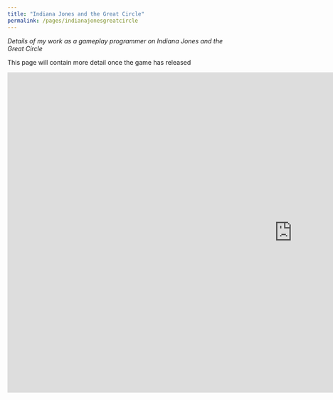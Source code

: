 ```yaml
---
title: "Indiana Jones and the Great Circle"
permalink: /pages/indianajonesgreatcircle
---
```


*Details of my work as a gameplay programmer on Indiana Jones and the Great Circle*

This page will contain more detail once the game has released

<iframe width="1280" height="720" src="https://www.youtube.com/embed/0e17p2IVDUU?si=_9N5uCeoC91xZXeI&amp;start=124" title="Indiana Jones and the Great Circle" frameborder="0" allow="accelerometer; autoplay; clipboard-write; encrypted-media; gyroscope; picture-in-picture; web-share" referrerpolicy="strict-origin-when-cross-origin" allowfullscreen></iframe>
